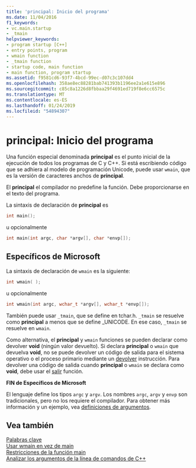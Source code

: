 ```yaml
---
title: 'principal: Inicio del programa'
ms.date: 11/04/2016
f1_keywords:
- vc.main.startup
- _tmain
helpviewer_keywords:
- program startup [C++]
- entry points, program
- wmain function
- _tmain function
- startup code, main function
- main function, program startup
ms.assetid: f9581cd6-93f7-4bcd-99ec-d07c3c107dd4
ms.openlocfilehash: 358ae8ec88281bab741393b1196ee2a1e615e896
ms.sourcegitcommit: c85c8a1226d8fbbaa29f4691ed719f8e6cc6575c
ms.translationtype: MT
ms.contentlocale: es-ES
ms.lasthandoff: 01/24/2019
ms.locfileid: "54894307"
---
```

# <a name="main-program-startup"></a>principal: Inicio del programa

Una función especial denominada **principal** es el punto inicial de la ejecución de todos los programas de C y C++. Si está escribiendo código que se adhiera al modelo de programación Unicode, puede usar `wmain`, que es la versión de caracteres anchos de **principal**.

El **principal** el compilador no predefine la función. Debe proporcionarse en el texto del programa.

La sintaxis de declaración de **principal** es

```cpp
int main();
```

u opcionalmente

```cpp
int main(int argc, char *argv[], char *envp[]);
```

## <a name="microsoft-specific"></a>Específicos de Microsoft

La sintaxis de declaración de `wmain` es la siguiente:

```cpp
int wmain( );
```

u opcionalmente

```cpp
int wmain(int argc, wchar_t *argv[], wchar_t *envp[]);
```

También puede usar `_tmain`, que se define en tchar.h. `_tmain` se resuelve como **principal** a menos que se define _UNICODE. En ese caso, `_tmain` se resuelve en `wmain`.

Como alternativa, el **principal** y `wmain` funciones se pueden declarar como devolver **void** (ningún valor devuelto). Si declara **principal** o `wmain` que devuelva **void**, no se puede devolver un código de salida para el sistema operativo o el proceso primario mediante un [devolver](../cpp/return-statement-in-program-termination-cpp.md) instrucción. Para devolver una código de salida cuando **principal** o `wmain` se declara como **void**, debe usar el [salir](../cpp/exit-function.md) función.

**FIN de Específicos de Microsoft**

El lenguaje define los tipos `argc` y `argv`. Los nombres `argc`, `argv` y `envp` son tradicionales, pero no los requiere el compilador. Para obtener más información y un ejemplo, vea [definiciones de argumentos](../cpp/argument-definitions.md).

## <a name="see-also"></a>Vea también

[Palabras clave](../cpp/keywords-cpp.md)<br/>
[Usar wmain en vez de main](../cpp/using-wmain-instead-of-main.md)<br/>
[Restricciones de la función main](../cpp/main-function-restrictions.md)<br/>
[Analizar los argumentos de la línea de comandos de C++](../cpp/parsing-cpp-command-line-arguments.md)
